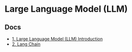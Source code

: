 # Large Language Model (LLM)

## Docs
- [1. Large Language Model (LLM) Introduction](./docs/llm_intro.md)
- [2. Lang Chain](./docs/lang_chain.md)
